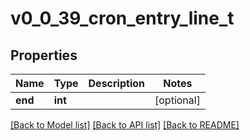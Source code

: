 # v0_0_39_cron_entry_line_t

## Properties
Name | Type | Description | Notes
------------ | ------------- | ------------- | -------------
**end** | **int** |  | [optional] 

[[Back to Model list]](../README.md#documentation-for-models) [[Back to API list]](../README.md#documentation-for-api-endpoints) [[Back to README]](../README.md)



